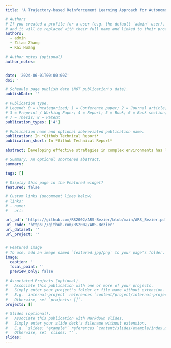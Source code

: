 ```yaml
---
title: 'A Trajectory-based Reinforcement Learning Approach for Autonomous Locomotion of a Rat Robot'

# Authors
# If you created a profile for a user (e.g. the default `admin` user), write the username (folder name) here
# and it will be replaced with their full name and linked to their profile.
authors:
  - admin
  - Zitao Zhang
  - Kai Huang

# Author notes (optional)
author_notes:


date: '2024-06-01T00:00:00Z'
doi: ''

# Schedule page publish date (NOT publication's date).
publishDate: ''

# Publication type.
# Legend: 0 = Uncategorized; 1 = Conference paper; 2 = Journal article;
# 3 = Preprint / Working Paper; 4 = Report; 5 = Book; 6 = Book section;
# 7 = Thesis; 8 = Patent
publication_types: ['4']

# Publication name and optional abbreviated publication name.
publication: In *Github Technical Report*
publication_short: In *Github Technical Report*

abstract: Developing effective strategies in complex environments has long been a challenge for small robots. Due to limited space, small robots often have scarce sensing and computation resources, making it difficult for them to comprehend the intricate nature of nonlinear dynamics and learn motion strategy from scratch. In this paper, we propose a novel lightweight trajectory-based reinforcement learning approach for enabling robots to learn adaptive motion in complex terrains. Our method leverages the Augmented Random Search (ARS) algorithm to optimize control parameters for Bezier curves, which in turn generate motion trajectories for the robot. The Bezier curves provide prior knowledge to decrease the learning difficulty, while ARS provides an efficient optimization strategy with small computation cost. Additionally, we design a simple environment randomization method that trains the robot in diverse environments, enabling it to learn a general strategy for walking and navigating obstacles instead of being limited to a specific scenario. We evaluate our method in various scenarios with different obstacles, and the experimental results demonstrate its superior performance with minimal computational cost.

# Summary. An optional shortened abstract.
summary: 

tags: []

# Display this page in the Featured widget?
featured: false

# Custom links (uncomment lines below)
# links:
# - name: 
#   url: 

url_pdf: 'https://github.com/RS2002/ARS-Bezier/blob/main/ARS_Bezier.pdf'
url_code: 'https://github.com/RS2002/ARS-Bezier'
url_dataset: ''
url_project: ''


# Featured image
# To use, add an image named `featured.jpg/png` to your page's folder.
image:
  caption: ''
  focal_point: ''
  preview_only: false

# Associated Projects (optional).
#   Associate this publication with one or more of your projects.
#   Simply enter your project's folder or file name without extension.
#   E.g. `internal-project` references `content/project/internal-project/index.md`.
#   Otherwise, set `projects: []`.
projects: []

# Slides (optional).
#   Associate this publication with Markdown slides.
#   Simply enter your slide deck's filename without extension.
#   E.g. `slides: "example"` references `content/slides/example/index.md`.
#   Otherwise, set `slides: ""`.
slides: 
---
```


